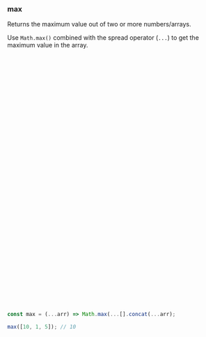 ### max

Returns the maximum value out of two or more numbers/arrays.

Use `Math.max()` combined with the spread operator (`...`) to get the maximum value in the array.

```js










































const max = (...arr) => Math.max(...[].concat(...arr);
```

```js
max([10, 1, 5]); // 10
```
